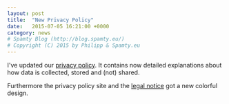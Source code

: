```yaml
---
layout: post
title:  "New Privacy Policy"
date:   2015-07-05 16:21:00 +0000
category: news
# Spamty Blog (http://blog.spamty.eu/)
# Copyright (C) 2015 by Philipp & Spamty.eu
---
```

I've updated our [privacy policy](http://spamty.eu/privacy.php). 
It contains now detailed explanations about how data is collected, stored and (not) shared.

Furthermore the privacy policy site and the [legal notice](http://spamty.eu/legal.php) got a new colorful design.